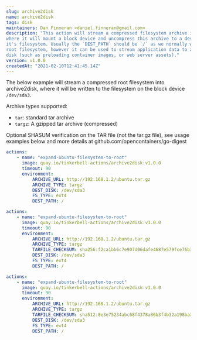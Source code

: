 ```yaml
---
slug: archive2disk
name: archive2disk
tags: disk
maintainers: Dan Finneran <daniel.finneran@gmail.com>
description: "This action will stream a compressed filesystem archive into archive2disk
where it will mount a block device and uncompress this archive to a destination path on
it's filesystem. Usually the `DEST_PATH` should be `/` as we normally will be writing a
root filesystem, however it can be used to stream application data to a different area on
disk (such as preloading container images, or web server assets)."
version: v1.0.0
createdAt: "2021-02-10T12:41:45.14Z"
---
```


The below example will stream a compressed root filesystem into archive2disk, where it
will be written to the filesystem on the block device `/dev/sda3`.

Archive types supported:

-   `tar`: standard tar archive
-   `targz`: A gzipped tar archive (compressed)

Optional SHASUM verification on the TAR file (not the tar.gz file), see usage examples below and more details at
github.com/opencontainers/go-digest

```yaml
actions:
    - name: "expand-ubuntu-filesystem-to-root"
      image: quay.io/tinkerbell-actions/archive2disk:v1.0.0
      timeout: 90
      environment:
          ARCHIVE_URL: http://192.168.1.2/ubuntu.tar.gz
          ARCHIVE_TYPE: targz
          DEST_DISK: /dev/sda3
          FS_TYPE: ext4
          DEST_PATH: /
```
```yaml
actions:
    - name: "expand-ubuntu-filesystem-to-root"
      image: quay.io/tinkerbell-actions/archive2disk:v1.0.0
      timeout: 90
      environment:
          ARCHIVE_URL: http://192.168.1.2/ubuntu.tar.gz
          ARCHIVE_TYPE: targz
          TARFILE_CHECKSUM: sha256:f2ca1bb6c7e907d06dafe4687e579fce76b37e4e93b7605022da52e6ccc26fd2
          DEST_DISK: /dev/sda3
          FS_TYPE: ext4
          DEST_PATH: /
```
```yaml
actions:
    - name: "expand-ubuntu-filesystem-to-root"
      image: quay.io/tinkerbell-actions/archive2disk:v1.0.0
      timeout: 90
      environment:
          ARCHIVE_URL: http://192.168.1.2/ubuntu.tar.gz
          ARCHIVE_TYPE: targz
          TARFILE_CHECKSUM: sha512:0e3e75234abc68f4378a86b3f4b32a198ba301845b0cd6e50106e874345700cc6663a86c1ea125dc5e92be17c98f9a0f85ca9d5f595db2012f7cc3571945c123
          DEST_DISK: /dev/sda3
          FS_TYPE: ext4
          DEST_PATH: /
```